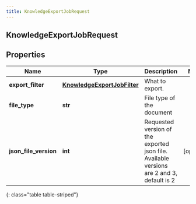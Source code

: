 ```yaml
---
title: KnowledgeExportJobRequest
---
```

## KnowledgeExportJobRequest

## Properties

|Name | Type | Description | Notes|
|------------ | ------------- | ------------- | -------------|
| **export_filter** | [**KnowledgeExportJobFilter**](KnowledgeExportJobFilter.html) | What to export. | |
| **file_type** | **str** | File type of the document | |
| **json_file_version** | **int** | Requested version of the exported json file. Available versions are 2 and 3, default is 2 | [optional] |
{: class="table table-striped"}


